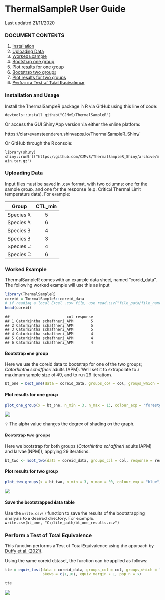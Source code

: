 ThermalSampleR User Guide
================
Last updated 21/11/2020

### DOCUMENT CONTENTS

1.  [Installation](#installation)
2.  [Uploading Data](#uploadingdata)
3.  [Worked Example](#worked_example)
4.  [Bootstrap one group](#bootstrap_one)
5.  [Plot results for one group](#plot_one)
6.  [Bootstrap two groups](#bootstrap_two)
7.  [Plot results for two groups](#plot_two)
8.  [Perform a Test of Total Equivalence](#TTE)

### Installation and Usage <a name = "installation"></a>

Install the ThermalSampleR package in R via GitHub using this line of
code:

`devtools::install_github("CJMvS/ThermalSampleR")`

Or access the GUI Shiny App version via either the online platform:

<https://clarkevansteenderen.shinyapps.io/ThermalSampleR_Shiny/>

Or GitHub through the R console:

`library(shiny)`  
`shiny::runUrl("https://github.com/CJMvS/ThermalSampleR_Shiny/archive/main.tar.gz")`

### Uploading Data <a name = "uploadingdata"></a>

Input files must be saved in .csv format, with two columns: one for the
sample group, and one for the response (e.g. Critical Thermal Limit
temperature data). For example:

| Group     | CTL\_min |
| --------- | :------: |
| Species A |    5     |
| Species A |    6     |
| Species B |    4     |
| Species B |    3     |
| Species C |    4     |
| Species C |    6     |

### Worked Example <a name = "worked_example"></a>

ThermalSampleR comes with an example data sheet, named “coreid\_data”.
The following worked example will use this as input.

``` r
library(ThermalSampleR)
coreid = ThermalSampleR::coreid_data
# if reading a local Excel .csv file, use read.csv("file_path/file_name.csv")
head(coreid)
```

    ##                          col response
    ## 1 Catorhintha schaffneri_APM        5
    ## 2 Catorhintha schaffneri_APM        5
    ## 3 Catorhintha schaffneri_APM        5
    ## 4 Catorhintha schaffneri_APM        4
    ## 5 Catorhintha schaffneri_APM        4
    ## 6 Catorhintha schaffneri_APM        4

#### Bootstrap one group <a name = "bootstrap_one"></a>

Here we use the coreid data to bootstrap for one of the two groups;
*Catorhintha schaffneri* adults (APM). We’ll set it to extrapolate to a
maximum sample size of 49, and to run 29 iterations.

``` r
bt_one = boot_one(data = coreid_data, groups_col = col, groups_which = "Catorhintha schaffneri_APM", response = response, n_max = 49, iter = 29)
```

#### Plot results for one group <a name = "plot_one"></a>

``` r
plot_one_group(x = bt_one, n_min = 3, n_max = 15, colour_exp = "forestgreen", colour_extrap = "orange", legend.position = "right", alpha_val = 0.25)
```

![](Figs/unnamed-chunk-3-1.png)<!-- -->

:bulb: The alpha value changes the degree of shading on the graph.

#### Bootstrap two groups <a name = "bootstrap_two"></a>

Here we bootstrap for both groups (*Catorhintha schaffneri* adults (APM)
and larvae (NPM)), applying 29 iterations.

``` r
bt_two <- boot_two(data = coreid_data, groups_col = col, response = response, group1 = "Catorhintha schaffneri_APM", group2 = "Catorhintha schaffneri_NPM", n_max = 49, iter = 29)
```

#### Plot results for two group <a name = "plot_two"></a>

``` r
plot_two_groups(x = bt_two, n_min = 3, n_max = 30, colour_exp = "blue", colour_extrap = "red", legend.position = "right", alpha_val = 0.25)
```

![](Figs/unnamed-chunk-5-1.png)<!-- -->

#### Save the bootstrapped data table

Use the `write.csv()` function to save the results of the bootstrapping
analysis to a desired directory. For example:  
`write.csv(bt_one, "C:/file_path/bt_one_results.csv")`

### Perform a Test of Total Equivalence <a name = "TTE"></a>

This function performs a Test of Total Equivalence using the approach by
[Duffy et
al. (2021)](https://besjournals.onlinelibrary.wiley.com/doi/full/10.1111/1365-2435.13928).

Using the same coreid dataset, the function can be applied as follows:

``` r
tte = equiv_tost(data = coreid_data, groups_col = col, groups_which = "Catorhintha schaffneri_APM", response = response, 
                 skews = c(1,10), equiv_margin = 1, pop_n = 5)

tte
```

![](Figs/unnamed-chunk-6-1.png)<!-- -->
